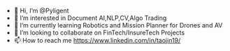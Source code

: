 - 👋 Hi, I’m @Pyligent
- 👀 I’m interested in Document AI,NLP,CV,Algo Trading
- 🌱 I’m currently learning Robotics and Mission Planner for Drones and AV
- 💞️ I’m looking to collaborate on FinTech/InsureTech Projects
- 📫 How to reach me https://www.linkedin.com/in/taojin19/

<!---
Pyligent/Pyligent is a ✨ special ✨ repository because its `README.md` (this file) appears on your GitHub profile.
You can click the Preview link to take a look at your changes.
--->
